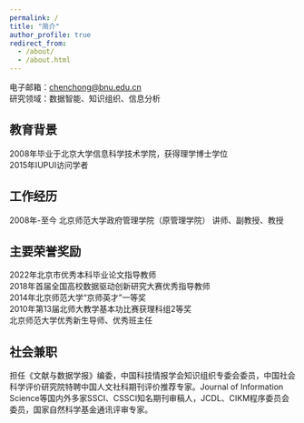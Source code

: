 ```yaml
---
permalink: /
title: "简介"
author_profile: true
redirect_from: 
  - /about/
  - /about.html
---
```


电子邮箱：chenchong@bnu.edu.cn	
研究领域：数据智能、知识组织、信息分析

教育背景
------
2008年毕业于北京大学信息科学技术学院，获得理学博士学位\
2015年IUPUI访问学者

工作经历
------
2008年-至今 北京师范大学政府管理学院（原管理学院） 讲师、副教授、教授

主要荣誉奖励
------
2022年北京市优秀本科毕业论文指导教师\
2018年首届全国高校数据驱动创新研究大赛优秀指导教师\
2014年北京师范大学“京师英才”一等奖\
2010年第13届北师大教学基本功比赛获理科组2等奖\
北京师范大学优秀新生导师、优秀班主任

社会兼职
------
担任《文献与数据学报》编委，中国科技情报学会知识组织专委会委员，中国社会科学评价研究院特聘中国人文社科期刊评价推荐专家。Journal of Information Science等国内外多家SSCI、CSSCI知名期刊审稿人，JCDL、CIKM程序委员会委员，国家自然科学基金通讯评审专家。

